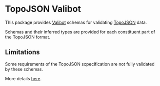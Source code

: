 # TopoJSON Valibot

This package provides [Valibot](https://valibot.dev/) schemas for validating [TopoJSON](https://github.com/topojson/topojson-specification) data.

Schemas and their inferred types are provided for each constituent part of the TopoJSON format.


## Limitations

Some requirements of the TopoJSON scpecification are not fully validated by these schemas.

More details [here](https://github.com/sruenwg/topojson-validation#limitations).
